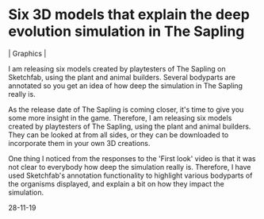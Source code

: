 Six 3D models that explain the deep evolution simulation in The Sapling
=======================================================================

| Graphics |

I am releasing six models created by playtesters of The Sapling on Sketchfab, using the plant and animal builders. Several bodyparts are annotated so you get an idea of how deep the simulation in The Sapling really is.

As the release date of The Sapling is coming closer, it's time to give you some more insight in the game. Therefore, I am releasing six models created by playtesters of The Sapling, using the plant and animal builders. They can be looked at from all sides, or they can be downloaded to incorporate them in your own 3D creations.

One thing I noticed from the responses to the 'First look' video is that it was not clear to everybody how deep the simulation really is. Therefore, I have used Sketchfab's annotation functionality to highlight various bodyparts of the organisms displayed, and explain a bit on how they impact the simulation.

28-11-19